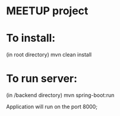 # MEETUP project

# To install:
(in root directory) mvn clean install
# To run server:
(in /backend directory) mvn spring-boot:run

Application will run on the port 8000;